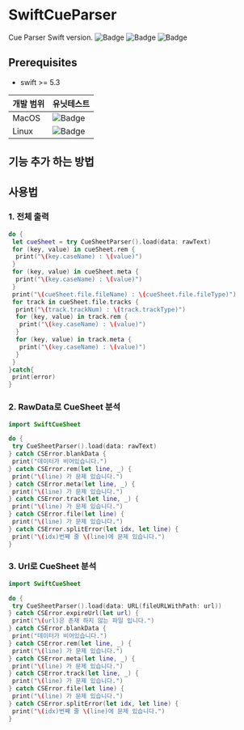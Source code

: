 # SwiftCueParser
Cue Parser Swift version.
![Badge](https://img.shields.io/github/license/Piorosen/SwiftCueSheet)
![Badge](https://img.shields.io/github/v/release/Piorosen/SwiftCueSheet)
![Badge](https://img.shields.io/github/workflow/status/Piorosen/SwiftCueSheet/mac-build)

## Prerequisites
  * swift >= 5.3
  

개발 범위 | 유닛테스트
---|---
MacOS |![Badge](https://img.shields.io/github/workflow/status/Piorosen/SwiftCueSheet/mac-build)
Linux | ![Badge](https://img.shields.io/github/workflow/status/Piorosen/SwiftCueSheet/ubuntu-build)
 
## 기능 추가 하는 방법

## 사용법

### 1. 전체 출력
```swift
do {
 let cueSheet = try CueSheetParser().load(data: rawText)
 for (key, value) in cueSheet.rem {
  print("\(key.caseName) : \(value)")
 }
 for (key, value) in cueSheet.meta {
  print("\(key.caseName) : \(value)")
 }
 print("\(cueSheet.file.fileName) : \(cueSheet.file.fileType)")
 for track in cueSheet.file.tracks {
  print("\(track.trackNum) : \(track.trackType)")
  for (key, value) in track.rem {
   print("\(key.caseName) : \(value)")
  }
  for (key, value) in track.meta {
   print("\(key.caseName) : \(value)")
  }
 }
}catch{
 print(error)
}
```
### 2. RawData로 CueSheet 분석 
```swift
import SwiftCueSheet

do { 
 try CueSheetParser().load(data: rawText)
} catch CSError.blankData {
 print("데이터가 비어있습니다.")
} catch CSError.rem(let line, _) {
 print("\(line) 가 문제 있습니다.")
} catch CSError.meta(let line, _) {
 print("\(line) 가 문제 있습니다.")
} catch CSError.track(let line, _) {
 print("\(line) 가 문제 있습니다.")
} catch CSError.file(let line) {
 print("\(line) 가 문제 있습니다.")
} catch CSError.splitError(let idx, let line) {
 print("\(idx)번째 줄 \(line)에 문제 있습니다.")
}
```
### 3. Url로 CueSheet 분석
```swift
import SwiftCueSheet

do { 
 try CueSheetParser().load(data: URL(fileURLWithPath: url))
} catch CSError.expireUrl(let url) {
 print("\(url)은 존재 하지 않는 파일 입니다.")
} catch CSError.blankData {
 print("데이터가 비어있습니다.")
} catch CSError.rem(let line, _) {
 print("\(line) 가 문제 있습니다.")
} catch CSError.meta(let line, _) {
 print("\(line) 가 문제 있습니다.")
} catch CSError.track(let line, _) {
 print("\(line) 가 문제 있습니다.")
} catch CSError.file(let line) {
 print("\(line) 가 문제 있습니다.")
} catch CSError.splitError(let idx, let line) {
 print("\(idx)번째 줄 \(line)에 문제 있습니다.")
}
```
